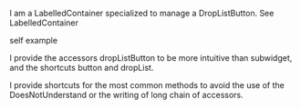 I am a LabelledContainer specialized to manage a DropListButton.
See LabelledContainer

self example

I provide the accessors dropListButton to be more intuitive than subwidget, and the shortcuts button and dropList.

I provide shortcuts for the most common methods to avoid the use of the DoesNotUnderstand or the writing of long chain of accessors.